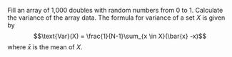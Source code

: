 Fill an array of 1,000 doubles with random numbers from 0 to 1. Calculate the variance of the array data. The formula for variance of a set $X$ is given by $$\text{Var}(X) = \frac{1}{N-1}\sum_{x \in X}(\bar{x} -x)$$ where $\bar{x}$ is the mean of $X$.